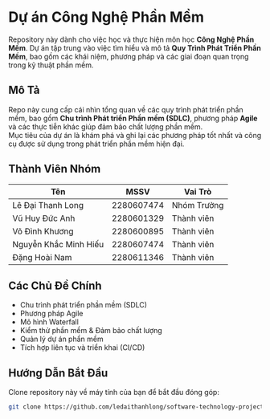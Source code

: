 # Dự án Công Nghệ Phần Mềm

Repository này dành cho việc học và thực hiện môn học **Công Nghệ Phần Mềm**. Dự án tập trung vào việc tìm hiểu và mô tả **Quy Trình Phát Triển Phần Mềm**, bao gồm các khái niệm, phương pháp và các giai đoạn quan trọng trong kỹ thuật phần mềm.

## Mô Tả

Repo này cung cấp cái nhìn tổng quan về các quy trình phát triển phần mềm, bao gồm **Chu trình Phát triển Phần mềm (SDLC)**, phương pháp **Agile** và các thực tiễn khác giúp đảm bảo chất lượng phần mềm.  
Mục tiêu của dự án là khám phá và ghi lại các phương pháp tốt nhất và công cụ được sử dụng trong phát triển phần mềm hiện đại.

## Thành Viên Nhóm

| Tên                    | MSSV       | Vai Trò        |
|------------------------|------------|----------------|
| Lê Đại Thanh Long      | 2280607474 | Nhóm Trưởng    |
| Vũ Huy Đức Anh         | 2280601329 | Thành viên     |
| Võ Đình Khương         | 2280600895 | Thành viên     |
| Nguyễn Khắc Minh Hiếu  | 2280607474 | Thành viên     |
| Đặng Hoài Nam          | 2280611346 | Thành viên     |

## Các Chủ Đề Chính

- Chu trình phát triển phần mềm (SDLC)  
- Phương pháp Agile  
- Mô hình Waterfall  
- Kiểm thử phần mềm & Đảm bảo chất lượng  
- Quản lý dự án phần mềm  
- Tích hợp liên tục và triển khai (CI/CD)

## Hướng Dẫn Bắt Đầu

Clone repository này về máy tính của bạn để bắt đầu đóng góp:

```bash
git clone https://github.com/ledaithanhlong/software-technology-project.git

